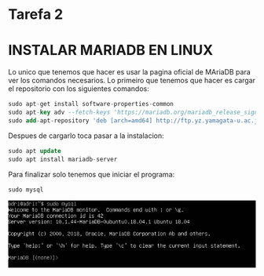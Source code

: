 # Tarefa 2

# INSTALAR MARIADB EN LINUX

Lo unico que tenemos que hacer es usar la pagina oficial de MAriaDB para ver los comandos necesarios.
Lo primeiro que tenemos que hacer es cargar el repositorio con los siguientes comandos:
```sql
sudo apt-get install software-properties-common
sudo apt-key adv --fetch-keys 'https://mariadb.org/mariadb_release_signing_key.asc'
sudo add-apt-repository 'deb [arch=amd64] http://ftp.yz.yamagata-u.ac.jp/pub/dbms/mariadb/repo/10.4/ubuntu eoan main'
```

Despues de cargarlo toca pasar a la instalacion:
```sql
sudo apt update
sudo apt install mariadb-server
```

Para finalizar solo tenemos que iniciar el programa:
```sql
sudo mysql
```
![funcionando](/img/cap.PNG)
